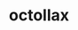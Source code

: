 ---
title: octollax
github_link: https://github.com/maverick2000/octollax
demo_screenshot: https://raw.githubusercontent.com/maverick2000/octollax/master/octollax_theme_screenshots/parallax_demo.gif
demo_preview: 
description: Octopress Theme with a dab of parallax
---
